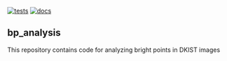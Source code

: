 [![tests](https://github.com/svank/bp_analysis/actions/workflows/tests.yml/badge.svg)](https://github.com/svank/bp_analysis/actions/workflows/tests.yml)
[![docs](https://github.com/svank/bp_analysis/actions/workflows/docs.yml/badge.svg)](https://github.com/svank/bp_analysis/actions/workflows/docs.yml)

## bp_analysis

This repository contains code for analyzing bright points in DKIST images
